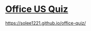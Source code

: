 <h1><a href=https://solee1221.github.io/office-quiz>Office US Quiz</h1>
https://solee1221.github.io/office-quiz/
